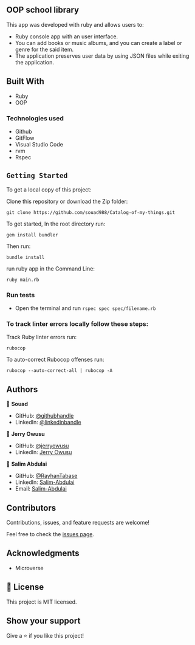 ## OOP school library

This app was developed with ruby and allows users to:

- Ruby console app with an user interface.
- You can add books or music albums, and you can create a label or genre for the said item.
- The application preserves user data by using JSON files while exiting the application. 

## Built With

- Ruby
- OOP

### Technologies used

- Github
- GitFlow
- Visual Studio Code
- rvm
- Rspec

## `Getting Started`

To get a local copy of this project:

Clone this repository or download the Zip folder:
```
git clone https://github.com/souad988/Catalog-of-my-things.git
```

To get started, In the root directory run:
```
gem install bundler
```
Then run:
```
bundle install
```
run ruby app in the Command Line:
```
ruby main.rb
```

### Run tests

- Open the terminal and run `rspec spec spec/filename.rb`


### To track linter errors locally follow these steps:  

Track Ruby linter errors run:
```
rubocop
```
To auto-correct Rubocop offenses run:
```
rubocop --auto-correct-all | rubocop -A
```

## Authors

👤 **Souad**

- GitHub: [@githubhandle](https://github.com/souad988)  
- LinkedIn: [@linkedinbandle](https://www.linkedin.com/in/souad-el-mansouri/) 


👤 **Jerry Owusu**

- GitHub: [@jerryowusu](https://github.com/jerryowusu)
- LinkedIn: [Jerry Owusu](https://www.linkedin.com/in/jerry-owusu/)


👤 **Salim Abdulai**

- GitHub: [@RayhanTabase](https://github.com/RayhanTabase)
- LinkedIn: [Salim-Abdulai](https://linkedin.com/in/salimabdulai)
- Email: [Salim-Abdulai](salimabdulai2@yahoo.com)

## Contributors

Contributions, issues, and feature requests are welcome!

Feel free to check the [issues page](https://github.com/souad988/Catalog-of-my-things/issues).


## Acknowledgments

- Microverse

## 📝 License

This project is MIT licensed.

## Show your support

Give a ⭐️ if you like this project!
